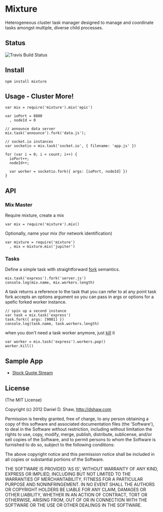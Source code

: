 # Mixture

Heterogeneous cluster task manager designed to manage and coordinate tasks amongst multiple, diverse child processes.

## Status

![Travis Build Status](https://secure.travis-ci.org/dshaw/mixture.png)

## Install

    npm install mixture

## Usage - Cluster More!

    var mix = require('mixture').mix('epic')

    var ioPort = 8880
      , nodeId = 0

    // announce data server
    mix.task('announce').fork('data.js');

    // socket.io instances
    var socketio = mix.task('socket.io', { filename: 'app.js' })

    for (var i = 0; i < count; i++) {
      ioPort++;
      nodeId++;

      var worker = socketio.fork({ args: [ioPort, nodeId] })
    }

## API

### Mix Master

Require mixture, create a mix

    var mix = require('mixture').mix()

Optionally, name your mix (for network identification)

    var mixture = require('mixture')
      , mix = mixture.mix('jupiter')

### Tasks

Define a simple task with straightforward [fork](http://nodejs.org/docs/v0.6.0/api/child_processes.html#child_process.fork) semantics.

    mix.task('express').fork('server.js')
    console.log(mix.name, mix.workers.length)

A task returns a reference to the task that you can refer to at any point
task fork accepts an options argument so you can pass in args or options for a spefic forked worker instance.

    // spin up a second instance
    var task = mix.task('express')
    task.fork({ args: [9001] })
    console.log(task.name, task.workers.length)

when you don't need a task worker anymore, just [kill](http://nodejs.org/docs/v0.6.0/api/child_processes.html#child.kill) it

    var worker = mix.task('express').workers.pop()
    worker.kill()

## Sample App

* [Stock Quote Stream](https://github.com/dshaw/mixture/tree/master/examples/stock-quotes)

## License

(The MIT License)

Copyright (c) 2012 Daniel D. Shaw, http://dshaw.com

Permission is hereby granted, free of charge, to any person obtaining
a copy of this software and associated documentation files (the
'Software'), to deal in the Software without restriction, including
without limitation the rights to use, copy, modify, merge, publish,
distribute, sublicense, and/or sell copies of the Software, and to
permit persons to whom the Software is furnished to do so, subject to
the following conditions:

The above copyright notice and this permission notice shall be
included in all copies or substantial portions of the Software.

THE SOFTWARE IS PROVIDED 'AS IS', WITHOUT WARRANTY OF ANY KIND,
EXPRESS OR IMPLIED, INCLUDING BUT NOT LIMITED TO THE WARRANTIES OF
MERCHANTABILITY, FITNESS FOR A PARTICULAR PURPOSE AND NONINFRINGEMENT.
IN NO EVENT SHALL THE AUTHORS OR COPYRIGHT HOLDERS BE LIABLE FOR ANY
CLAIM, DAMAGES OR OTHER LIABILITY, WHETHER IN AN ACTION OF CONTRACT,
TORT OR OTHERWISE, ARISING FROM, OUT OF OR IN CONNECTION WITH THE
SOFTWARE OR THE USE OR OTHER DEALINGS IN THE SOFTWARE.
